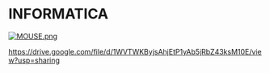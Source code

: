 # INFORMATICA
[![MOUSE.png](https://i.postimg.cc/fLC042f9/MOUSE.png)](https://postimg.cc/njsLB15F)




https://drive.google.com/file/d/1WVTWKByjsAhjEtP1yAb5jRbZ43ksM10E/view?usp=sharing
